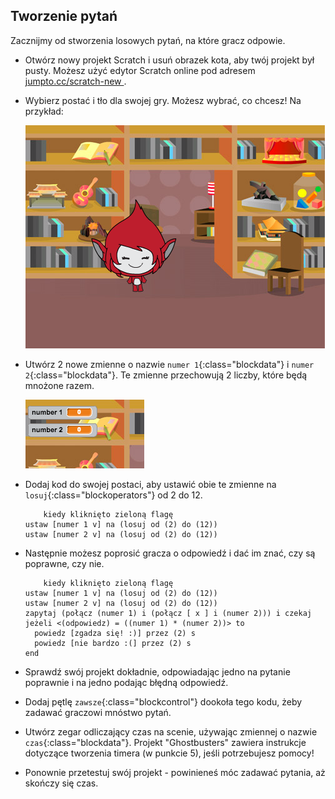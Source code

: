 ## Tworzenie pytań

Zacznijmy od stworzenia losowych pytań, na które gracz odpowie.

+ Otwórz nowy projekt Scratch i usuń obrazek kota, aby twój projekt był pusty. Możesz użyć edytor Scratch online pod adresem <a href="http://jumpto.cc/scratch-new" target="_blank"> jumpto.cc/scratch-new </a>.

+ Wybierz postać i tło dla swojej gry. Możesz wybrać, co chcesz! Na przykład:
    
    ![zrzut ekranu](images/brain-setting.png)

+ Utwórz 2 nowe zmienne o nazwie `numer 1`{:class="blockdata"} i `numer 2`{:class="blockdata"}. Te zmienne przechowują 2 liczby, które będą mnożone razem.
    
    ![zrzut ekranu](images/brain-variables.png)

+ Dodaj kod do swojej postaci, aby ustawić obie te zmienne na `losuj`{:class="blockoperators"} od 2 do 12.
    
    ```blocks
        kiedy kliknięto zieloną flagę
    ustaw [numer 1 v] na (losuj od (2) do (12))
    ustaw [numer 2 v] na (losuj od (2) do (12))
    ```

+ Następnie możesz poprosić gracza o odpowiedź i dać im znać, czy są poprawne, czy nie.
    
    ```blocks
        kiedy kliknięto zieloną flagę
    ustaw [numer 1 v] na (losuj od (2) do (12))
    ustaw [numer 2 v] na (losuj od (2) do (12))
    zapytaj (połącz (numer 1) i (połącz [ x ] i (numer 2))) i czekaj
    jeżeli <(odpowiedz) = ((numer 1) * (numer 2))> to 
      powiedz [zgadza się! :)] przez (2) s
      powiedz [nie bardzo :(] przez (2) s
    end
    ```

+ Sprawdź swój projekt dokładnie, odpowiadając jedno na pytanie poprawnie i na jedno podając błędną odpowiedź.

+ Dodaj pętlę `zawsze`{:class="blockcontrol"} dookoła tego kodu, żeby zadawać graczowi mnóstwo pytań.

+ Utwórz zegar odliczający czas na scenie, używając zmiennej o nazwie `czas`{:class="blockdata"}. Projekt "Ghostbusters" zawiera instrukcje dotyczące tworzenia timera (w punkcie 5), jeśli potrzebujesz pomocy!

+ Ponownie przetestuj swój projekt - powinieneś móc zadawać pytania, aż skończy się czas.